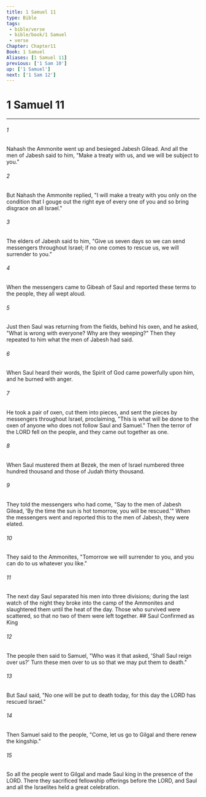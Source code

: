 ```yaml
---
title: 1 Samuel 11
type: Bible
tags:
 - bible/verse
 - bible/book/1 Samuel
 - verse
Chapter: Chapter11
Book: 1 Samuel
Aliases: [1 Samuel 11]
previous: ['1 Sam 10']
up: ['1 Samuel']
next: ['1 Sam 12']
---
```

# 1 Samuel 11

***


###### 1 
Nahash the Ammonite went up and besieged Jabesh Gilead. And all the men of Jabesh said to him, "Make a treaty with us, and we will be subject to you." 

###### 2 
But Nahash the Ammonite replied, "I will make a treaty with you only on the condition that I gouge out the right eye of every one of you and so bring disgrace on all Israel." 

###### 3 
The elders of Jabesh said to him, "Give us seven days so we can send messengers throughout Israel; if no one comes to rescue us, we will surrender to you." 

###### 4 
When the messengers came to Gibeah of Saul and reported these terms to the people, they all wept aloud. 

###### 5 
Just then Saul was returning from the fields, behind his oxen, and he asked, "What is wrong with everyone? Why are they weeping?" Then they repeated to him what the men of Jabesh had said. 

###### 6 
When Saul heard their words, the Spirit of God came powerfully upon him, and he burned with anger. 

###### 7 
He took a pair of oxen, cut them into pieces, and sent the pieces by messengers throughout Israel, proclaiming, "This is what will be done to the oxen of anyone who does not follow Saul and Samuel." Then the terror of the LORD fell on the people, and they came out together as one. 

###### 8 
When Saul mustered them at Bezek, the men of Israel numbered three hundred thousand and those of Judah thirty thousand. 

###### 9 
They told the messengers who had come, "Say to the men of Jabesh Gilead, 'By the time the sun is hot tomorrow, you will be rescued.'" When the messengers went and reported this to the men of Jabesh, they were elated. 

###### 10 
They said to the Ammonites, "Tomorrow we will surrender to you, and you can do to us whatever you like." 

###### 11 
The next day Saul separated his men into three divisions; during the last watch of the night they broke into the camp of the Ammonites and slaughtered them until the heat of the day. Those who survived were scattered, so that no two of them were left together. ## Saul Confirmed as King 

###### 12 
The people then said to Samuel, "Who was it that asked, 'Shall Saul reign over us?' Turn these men over to us so that we may put them to death." 

###### 13 
But Saul said, "No one will be put to death today, for this day the LORD has rescued Israel." 

###### 14 
Then Samuel said to the people, "Come, let us go to Gilgal and there renew the kingship." 

###### 15 
So all the people went to Gilgal and made Saul king in the presence of the LORD. There they sacrificed fellowship offerings before the LORD, and Saul and all the Israelites held a great celebration. 
